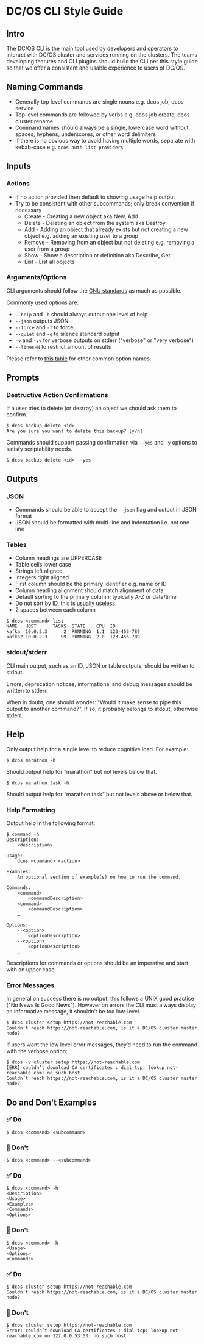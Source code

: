 # DC/OS CLI Style Guide

## Intro

The DC/OS CLI is the main tool used by developers and operators to interact with DC/OS cluster and services running on the clusters. The teams developing features and CLI plugins should build the CLI per this style guide so that we offer a consistent and usable experience to users of DC/OS.

## Naming Commands

* Generally top level commands are single nouns e.g. dcos job, dcos service
* Top level commands are followed by verbs e.g. dcos job create, dcos cluster rename
* Command names should always be a single, lowercase word without spaces, hyphens, underscores, or other word delimiters
* If there is no obvious way to avoid having multiple words, separate with kebab-case e.g. `dcos auth list-providers`

## Inputs

### Actions

* If no action provided then default to showing usage help output
* Try to be consistent with other subcommands; only break convention if necessary
  * Create - Creating a new object aka New, Add
  * Delete - Deleting an object from the system aka Destroy
  * Add - Adding an object that already exists but not creating a new object e.g. adding an existing user to a group
  * Remove - Removing from an object but not deleting e.g. removing a user from a group
  * Show - Show a description or definition aka Describe, Get
  * List - List all objects

### Arguments/Options

CLI arguments should follow the [GNU standards][1] as much as possible.

Commonly used options are:

* `--help` and `-h` should always output one level of help
* `--json` outputs JSON
* `--force` and `-f` to force
* `--quiet` and `-q` to silence standard output
* `-v` and `-vv` for verbose outputs on stderr ("verbose" or "very verbose")
* `--lines=N` to restrict amount of results

Please refer to [this table][2] for other common option names.

## Prompts

### Destructive Action Confirmations

If a user tries to delete (or destroy) an object we should ask them to confirm.

```
$ dcos backup delete <id>
Are you sure you want to delete this backup? [y/n]
```

Commands should support passing confirmation via `--yes` and `-y` options to satisfy scriptability needs.

```
$ dcos backup delete <id> --yes
```

## Outputs

### JSON

* Commands should be able to accept the `--json` flag and output in JSON format
* JSON should be formatted with multi-line and indentation i.e. not one line

### Tables

* Column headings are UPPERCASE
* Table cells lower case
* Strings left aligned
* Integers right aligned
* First column should be the primary identifier e.g. name or ID
* Column heading alignment should match alignment of data
* Default sorting to the primary column; typically A-Z or date/time
* Do not sort by ID, this is usually useless
* 2 spaces between each column

```
$ dcos <command> list
NAME   HOST      TASKS  STATE    CPU  ID
kafka  10.0.2.3      2	RUNNING  1.1  123-456-789
kafka2 10.0.2.3     99	RUNNING  2.0  123-456-789
```

### stdout/stderr

CLI main output, such as an ID, JSON or table outputs, should be written to stdout.

Errors, deprecation notices, informational and debug messages should be written to stderr.

When in doubt, one should wonder: "Would it make sense to pipe this output to another command?".
If so, it probably belongs to stdout, otherwise stderr.

## Help

Only output help for a single level to reduce cognitive load. For example:

```
$ dcos marathon -h
```

Should output help for “marathon” but not levels below that.

```
$ dcos marathon task -h
```

Should output help for “marathon task” but not levels above or below that.

### Help Formatting

Output help in the following format:

```
$ command -h
Description:
    <description>

Usage:
    dcos <command> <action>

Examples:
    An optional section of example(s) on how to run the command.

Commands:
    <command>
        <commandDescription>
    <command>
        <commandDescription>
    …

Options:
    --<option>
        <optionDescription>
    --<option>
        <optionDescription>
    …
```

Descriptions for commands or options should be an imperative and start with an upper case.

### Error Messages

In general on success there is no output, this follows a UNIX good practice ("No News Is Good News").
However on errors the CLI must always display an informative message, it shouldn’t be too low-level.

```
$ dcos cluster setup https://not-reachable.com
Couldn’t reach https://not-reachable.com, is it a DC/OS cluster master node?
```

If users want the low level error messages, they’d need to run the command with the verbose option:

```
$ dcos -v cluster setup https://not-reachable.com
[ERR] couldn’t download CA certificates : dial tcp: lookup not-reachable.com: no such host
Couldn’t reach https://not-reachable.com, is it a DC/OS cluster master node?
```

## Do and Don't Examples

### ✅ Do

```
$ dcos <command> <subcommand>
```

### 🚫 Don't

```
$ dcos <command> --<subcommand>
```

### ✅ Do

```
$ dcos <command> -h
<Description>
<Usage>
<Examples>
<Commands>
<Options>
```

### 🚫 Don't

```
$ dcos <command> -h
<Usage>
<Options>
<Commands>
```

### ✅ Do

```
$ dcos cluster setup https://not-reachable.com
Couldn’t reach https://not-reachable.com, is it a DC/OS cluster master node?
```

### 🚫 Don't

```
$ dcos cluster setup https://not-reachable.com
Error: couldn’t download CA certificates : dial tcp: lookup not-reachable.com on 127.0.0.53:53: no such host
```

[1]: https://www.gnu.org/software/libc/manual/html_node/Argument-Syntax.html
[2]: https://www.gnu.org/prep/standards/html_node/Option-Table.html#Option-Table
